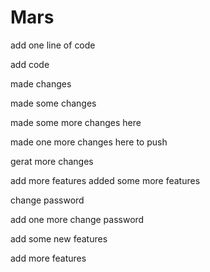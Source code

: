 # Mars

add one line of code

add code

made changes

made some changes

made some more changes here

made one more changes here to push

gerat more changes

add more features
added some more features

change password

add one more change password

add some new features

add more features
